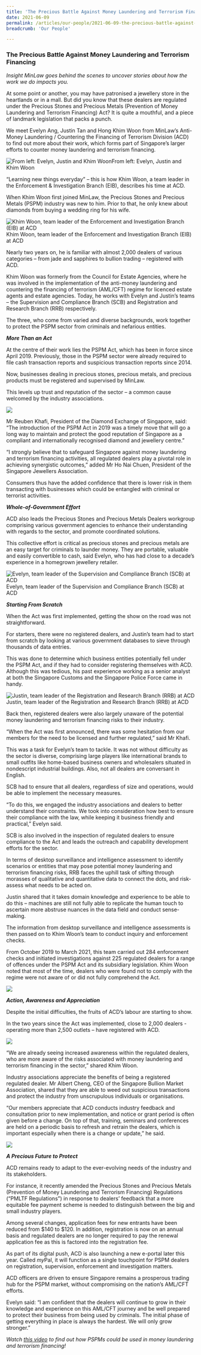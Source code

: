 ```yaml
---
title: 'The Precious Battle Against Money Laundering and Terrorism Financing'
date: 2021-06-09
permalink: /articles/our-people/2021-06-09-the-precious-battle-against-money-laundering-and-terrorism-financing
breadcrumb: 'Our People'

---
```



### **The Precious Battle Against Money Laundering and Terrorism Financing**

<i>Insight MinLaw goes behind the scenes to uncover stories about how the work we do impacts you.</i>
<br>

At some point or another, you may have patronised a jewellery store in the heartlands or in a mall. But did you know that these dealers are regulated under the Precious Stones and Precious Metals (Prevention of Money Laundering and Terrorism Financing) Act? It is quite a mouthful, and a piece of landmark legislation that packs a punch.

We meet Evelyn Ang, Justin Tan and Hong Khim Woon from MinLaw’s Anti-Money Laundering / Countering the Financing of Terrorism Division (ACD) to find out more about their work, which forms part of Singapore’s larger efforts to counter money laundering and terrorism financing.

<div class="image">
  <img src="/images/ACD_1_acd main pic.png/" title="From left: Evelyn, Justin and Khim Woon" alt="From left: Evelyn, Justin and Khim Woon">From left: Evelyn, Justin and Khim Woon
</div>

“Learning new things everyday” – this is how Khim Woon, a team leader in the Enforcement & Investigation Branch (EIB), describes his time at ACD. 

When Khim Woon first joined MinLaw, the Precious Stones and Precious Metals (PSPM) industry was new to him. Prior to that, he only knew about diamonds from buying a wedding ring for his wife. 

<div class="image">
  <img src="/images/ACD_2_ISAAC_K_100102.jpg/" title="Khim Woon, team leader of the Enforcement and Investigation Branch (EIB) at ACD" alt="Khim Woon, team leader of the Enforcement and Investigation Branch (EIB) at ACD">Khim Woon, team leader of the Enforcement and Investigation Branch (EIB) at ACD
</div>

Nearly two years on, he is familiar with almost 2,000 dealers of various categories – from jade and sapphires to bullion trading – registered with ACD.  

Khim Woon was formerly from the Council for Estate Agencies, where he was involved in the implementation of the anti-money laundering and countering the financing of terrorism (AML/CFT) regime for licenced estate agents and estate agencies. Today, he works with Evelyn and Justin’s teams – the Supervision and Compliance Branch (SCB) and Registration and Research Branch (RRB) respectively. 

The three, who come from varied and diverse backgrounds, work together to protect the PSPM sector from criminals and nefarious entities. 

<b><i>More Than an Act</i></b>

At the centre of their work lies the PSPM Act, which has been in force since April 2019. Previously, those in the PSPM sector were already required to file cash transaction reports and suspicious transaction reports since 2014. 

Now, businesses dealing in precious stones, precious metals, and precious products must be registered and supervised by MinLaw. 

This levels up trust and reputation of the sector – a common cause welcomed by the industry associations.  

<div class="image">
  <img src="/images/ACD_3_ISAAC_K_100050.jpg/">
</div>

Mr Reuben Khafi, President of the Diamond Exchange of Singapore, said: “The introduction of the PSPM Act in 2019 was a timely move that will go a long way to maintain and protect the good reputation of Singapore as a compliant and internationally recognised diamond and jewellery centre.”

“I strongly believe that to safeguard Singapore against money laundering and terrorism financing activities, all regulated dealers play a pivotal role in achieving synergistic outcomes,” added Mr Ho Nai Chuen, President of the Singapore Jewellers Association.

Consumers thus have the added confidence that there is lower risk in them transacting with businesses which could be entangled with criminal or terrorist activities.  

<b><i>Whole-of-Government Effort</i></b>

ACD also leads the Precious Stones and Precious Metals Dealers workgroup comprising various government agencies to enhance their understanding with regards to the sector, and promote coordinated solutions. 

This collective effort is critical as precious stones and precious metals are an easy target for criminals to launder money. They are portable, valuable and easily convertible to cash, said Evelyn, who has had close to a decade’s experience in a homegrown jewellery retailer. 

<div class="image">
  <img src="/images/ACD_4_ISAAC_K_100069.jpg/" title="Evelyn, team leader of the Supervision and Compliance Branch (SCB) at ACD" alt="Evelyn, team leader of the Supervision and Compliance Branch (SCB) at ACD">Evelyn, team leader of the Supervision and Compliance Branch (SCB) at ACD
</div>

<b><i>Starting From Scratch</i></b>

When the Act was first implemented, getting the show on the road was not straightforward. 

For starters, there were no registered dealers, and Justin’s team had to start from scratch by looking at various government databases to sieve through thousands of data entries. 

This was done to determine which business entities potentially fell under the PSPM Act, and if they had to consider registering themselves with ACD. Although this was tedious, his past experience working as a senior analyst at both the Singapore Customs and the Singapore Police Force came in handy. 

<div class="image">
  <img src="/images/ACD_5_ISAAC_K_100003.jpg/" title="Justin, team leader of the Registration and Research Branch (RRB) at ACD" alt="Justin, team leader of the Registration and Research Branch (RRB) at ACD">Justin, team leader of the Registration and Research Branch (RRB) at ACD
</div>

Back then, registered dealers were also largely unaware of the potential money laundering and terrorism financing risks to their industry. 

“When the Act was first announced, there was some hesitation from our members for the need to be licensed and further regulated,” said Mr Khafi. 

This was a task for Evelyn’s team to tackle. It was not without difficulty as the sector is diverse, comprising large players like international brands to small outfits like home-based business owners and wholesalers situated in nondescript industrial buildings. Also, not all dealers are conversant in English. 

SCB had to ensure that all dealers, regardless of size and operations, would be able to implement the necessary measures.

“To do this, we engaged the industry associations and dealers to better understand their constraints. We took into consideration how best to ensure their compliance with the law, while keeping it business friendly and practical,” Evelyn said. 

SCB is also involved in the inspection of regulated dealers to ensure compliance to the Act and leads the outreach and capability development efforts for the sector. 

In terms of desktop surveillance and intelligence assessment to identify scenarios or entities that may pose potential money laundering and terrorism financing risks, RRB faces the uphill task of sifting through morasses of qualitative and quantitative data to connect the dots, and risk-assess what needs to be acted on. 

Justin shared that it takes domain knowledge and experience to be able to do this – machines are still not fully able to replicate the human touch to ascertain more abstruse nuances in the data field and conduct sense-making.

The information from desktop surveillance and intelligence assessments is then passed on to Khim Woon’s team to conduct inquiry and enforcement checks. 

From October 2019 to March 2021, this team carried out 284 enforcement checks and initiated investigations against 225 regulated dealers for a range of offences under the PSPM Act and its subsidiary legislation. Khim Woon noted that most of the time, dealers who were found not to comply with the regime were not aware of or did not fully comprehend the Act.

<div class="image">
  <img src="/images/ACD_6_ISAAC_K_100105.jpg/">
</div>

<b><i>Action, Awareness and Appreciation</i></b>

Despite the initial difficulties, the fruits of ACD’s labour are starting to show. 

In the two years since the Act was implemented, close to 2,000 dealers - operating more than 2,500 outlets – have registered with ACD.  

<div class="image">
  <img src="/images/ACD_7_ISAAC_K_100036.jpg/">
</div>

“We are already seeing increased awareness within the regulated dealers, who are more aware of the risks associated with money laundering and terrorism financing in the sector,” shared Khim Woon.

Industry associations appreciate the benefits of being a registered regulated dealer. Mr Albert Cheng, CEO of the Singapore Bullion Market Association, shared that they are able to weed out suspicious transactions and protect the industry from unscrupulous individuals or organisations.

“Our members appreciate that ACD conducts industry feedback and consultation prior to new implementation, and notice or grant period is often given before a change. On top of that, training, seminars and conferences are held on a periodic basis to refresh and retrain the dealers, which is important especially when there is a change or update,” he said.

<div class="image">
  <img src="/images/ACD_8_ISAAC_K_100074.jpg/">
</div>

<b><i>A Precious Future to Protect</i></b>

ACD remains ready to adapt to the ever-evolving needs of the industry and its stakeholders.

For instance, it recently amended the Precious Stones and Precious Metals (Prevention of Money Laundering and Terrorism Financing) Regulations (“PMLTF Regulations”) in response to dealers’ feedback that a more equitable fee payment scheme is needed to distinguish between the big and small industry players. 

Among several changes, application fees for new entrants have been reduced from $140 to $120. In addition, registration is now on an annual basis and regulated dealers are no longer required to pay the renewal application fee as this is factored into the registration fee.  

As part of its digital push, ACD is also launching a new e-portal later this year. Called <i>my</i>Pal, it will function as a single touchpoint for PSPM dealers on registration, supervision, enforcement and investigation matters.

ACD officers are driven to ensure Singapore remains a prosperous trading hub for the PSPM market, without compromising on the nation’s AML/CFT efforts. 

Evelyn said: “I am confident that the dealers will continue to grow in their knowledge and experience on this AML/CFT journey and be well prepared to protect their business from being used by criminals. The initial phase of getting everything in place is always the hardest. We will only grow stronger.” 

<i>Watch <a href="https://fb.watch/6iou5MSAt_/" target="new">this video</a> to find out how PSPMs could be used in money laundering and terrorism financing!</i>
